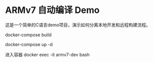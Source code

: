 # ARMv7 自动编译 Demo

这是一个简单的C语言demo项目，演示如何分离本地开发和远程构建流程。

docker-compose build  

docker-compose up -d 

进入容器
docker exec -it armv7-dev bash